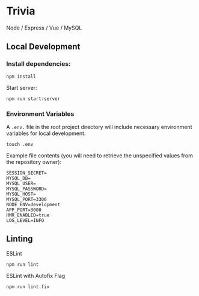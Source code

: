 # Trivia

Node / Express / Vue / MySQL

## Local Development

### Install dependencies:

```
npm install
```

Start server:
```
npm run start:server
```

### Environment Variables

A `.env.` file in the root project directory will include necessary environment variables for local development.

```
touch .env
```

Example file contents (you will need to retrieve the unspecified values from the repository owner):

```
SESSION_SECRET=
MYSQL_DB=
MYSQL_USER=
MYSQL_PASSWORD=
MYSQL_HOST=
MYSQL_PORT=3306
NODE_ENV=development
APP_PORT=3000
HMR_ENABLED=true
LOG_LEVEL=INFO
```

## Linting

ESLint

```
npm run lint
```

ESLint with Autofix Flag
```
npm run lint:fix
```